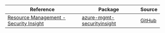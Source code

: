 | Reference | Package | Source |
|---|---|---|
|[Resource Management - Security Insight](mgmt-securityinsight-readme.md)|[azure-mgmt-securityinsight](https://pypi.org/project/azure-mgmt-securityinsight)|[GitHub](https://github.com/Azure/azure-sdk-for-python/blob/main/sdk/securityinsight/azure-mgmt-securityinsight)|
